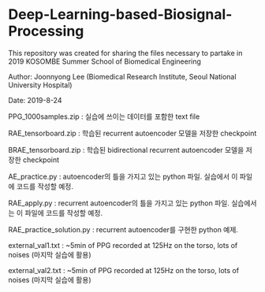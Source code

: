 # Deep-Learning-based-Biosignal-Processing
This repository was created for sharing the files necessary to partake in 2019 KOSOMBE Summer School of Biomedical Engineering

Author: Joonnyong Lee (Biomedical Research Institute, Seoul National University Hospital)

Date: 2019-8-24


PPG_1000samples.zip      :    실습에 쓰이는 데이터를 포함한 text file

RAE_tensorboard.zip      :    학습된 recurrent autoencoder 모델을 저장한 checkpoint

BRAE_tensorboard.zip     :    학습된 bidirectional recurrent autoencoder 모델을 저장한 checkpoint


AE_practice.py           :    autoencoder의 틀을 가지고 있는 python 파일. 실습에서 이 파일에 코드를 작성할 예정.

RAE_apply.py             :    recurrent autoencoder의 틀을 가지고 있는 python 파일. 실습에서는 이 파일에 코드를 작성할 예정.

RAE_practice_solution.py :    recurrent autoencoder를 구현한 python 예제.

external_val1.txt        :    ~5min of PPG recorded at 125Hz on the torso, lots of noises (마지막 실습에 활용)

external_val2.txt        :    ~5min of PPG recorded at 125Hz on the torso, lots of noises (마지막 실습에 활용)
